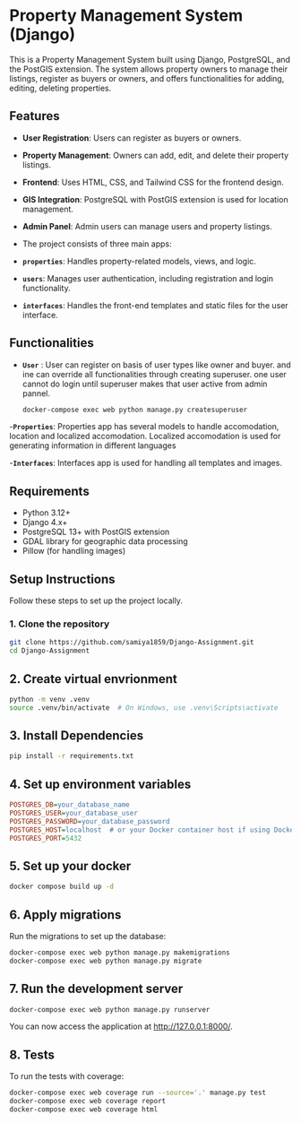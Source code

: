 # Property Management System (Django)

This is a Property Management System built using Django, PostgreSQL, and the PostGIS extension. The system allows property owners to manage their listings, register as buyers or owners, and offers functionalities for adding, editing, deleting properties.

## Features

- **User Registration**: Users can register as buyers or owners. 
- **Property Management**: Owners can add, edit, and delete their property listings.
- **Frontend**: Uses HTML, CSS, and Tailwind CSS for the frontend design.
- **GIS Integration**: PostgreSQL with PostGIS extension is used for location management.
- **Admin Panel**: Admin users can manage users and property listings.

- The project consists of three main apps:

- **`properties`**: Handles property-related models, views, and logic.
- **`users`**: Manages user authentication, including registration and login functionality.
- **`interfaces`**: Handles the front-end templates and static files for the user interface.

## Functionalities
- **`User`** : User can register on basis of user types like owner and buyer. and ine can override all functionalities through creating superuser. one user cannot do login until superuser makes that user active from admin pannel. 
  ```bash
  docker-compose exec web python manage.py createsuperuser
  ```
-**`Properties`**: Properties app has several models to handle accomodation, location and localized accomodation. Localized accomodation is used for generating information in different languages

-**`Interfaces`**: Interfaces app is used for handling all templates and images. 

## Requirements

- Python 3.12+
- Django 4.x+
- PostgreSQL 13+ with PostGIS extension
- GDAL library for geographic data processing
- Pillow (for handling images)
  
## Setup Instructions

Follow these steps to set up the project locally.

### 1. Clone the repository

```bash
git clone https://github.com/samiya1859/Django-Assignment.git
cd Django-Assignment
```
## 2. Create virtual envrionment

```bash
python -m venv .venv
source .venv/bin/activate  # On Windows, use .venv\Scripts\activate
```
## 3. Install Dependencies

```bash
pip install -r requirements.txt
```
## 4. Set up environment variables
```ini
POSTGRES_DB=your_database_name
POSTGRES_USER=your_database_user
POSTGRES_PASSWORD=your_database_password
POSTGRES_HOST=localhost  # or your Docker container host if using Docker
POSTGRES_PORT=5432
```
## 5. Set up your docker
```bash
docker compose build up -d
```
## 6. Apply migrations
Run the migrations to set up the database:
```bash
docker-compose exec web python manage.py makemigrations
docker-compose exec web python manage.py migrate
```
## 7. Run the development server 
```bash
docker-compose exec web python manage.py runserver
```
You can now access the application at http://127.0.0.1:8000/.
## 8. Tests
To run the tests with coverage:
```bash
docker-compose exec web coverage run --source='.' manage.py test
docker-compose exec web coverage report
docker-compose exec web coverage html
```


